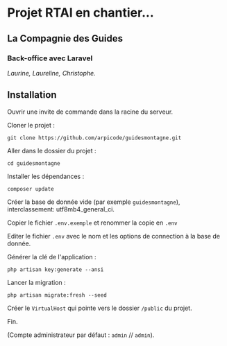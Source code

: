 # Projet RTAI en chantier...

## La Compagnie des Guides

### Back-office avec Laravel

_Laurine, Laureline, Christophe._

## Installation

Ouvrir une invite de commande dans la racine du serveur.

Cloner le projet :

```
git clone https://github.com/arpicode/guidesmontagne.git
```

Aller dans le dossier du projet :

```
cd guidesmontagne
```

Installer les dépendances :

```
composer update
```

Créer la base de donnée vide (par exemple `guidesmontagne`), interclassement: utf8mb4_general_ci.

Copier le fichier `.env.exemple` et renommer la copie en `.env`

Editer le fichier `.env` avec le nom et les options de connection à la base de donnée.

Générer la clé de l'application :

```
php artisan key:generate --ansi
```

Lancer la migration :

```
php artisan migrate:fresh --seed
```

Créer le `VirtualHost` qui pointe vers le dossier `/public` du projet.

Fin.

(Compte administrateur par défaut : `admin` // `admin`).
